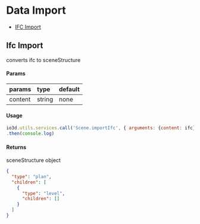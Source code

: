 # Data Import
* [IFC Import](#ifc-import)

## Ifc Import

converts ifc to sceneStructure

#### Params

| params | type    | default |
| :------------- | :------------- | :------------- |
| content | string       | none       |

#### Usage

```js
io3d.utils.services.call('Scene.importIfc', { arguments: {content: ifc}})
.then(console.log)
```

#### Returns

sceneStructure object

```json
{
  "type": "plan",
  "children": [
    {
      "type": "level",
      "children": []
    }
  ]
}
```
